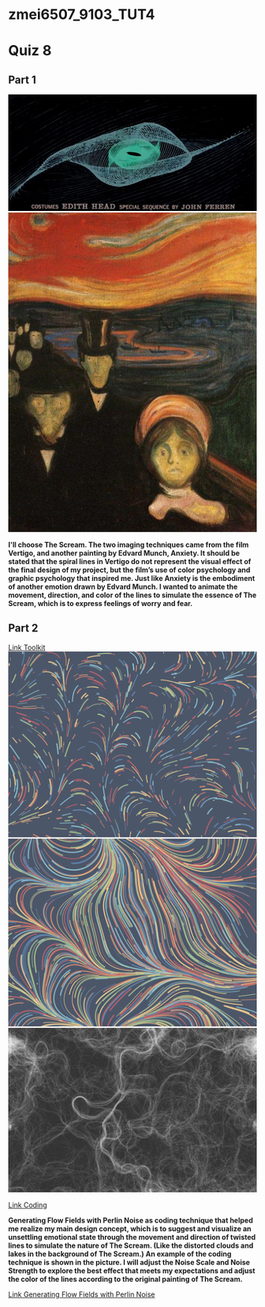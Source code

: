 # zmei6507_9103_TUT4

# Quiz 8
## Part 1

![An image of Vertigo](readmeImages/9103Vertigo.png)
![An image of Anxiety](readmeImages/Anxiety.jpeg)

**I'll choose The Scream. The two imaging techniques came from the film Vertigo, and another painting by Edvard Munch, Anxiety. It should be stated that the spiral lines in Vertigo do not represent the visual effect of the final design of my project, but the film’s use of color psychology and graphic psychology that inspired me. Just like Anxiety is the embodiment of another emotion drawn by Edvard Munch. I wanted to animate the movement, direction, and color of the lines to simulate the essence of The Scream, which is to express feelings of worry and fear.**

## Part 2
[Link Toolkit](https://github.com/vharivinay/Flow-field-using-noise)
![An image of Sample 1](readmeImages/9103Sample1.png)
![An image of Sample 2](readmeImages/9103Sample2.png)
![An image of Sample 3](readmeImages/9103Sample3.png)

[Link Coding](https://editor.p5js.org/codingtrain/sketches/vDcIAbfg7)

**Generating Flow Fields with Perlin Noise as coding technique that helped me realize my main design concept, which is to suggest and visualize an unsettling emotional state through the movement and direction of twisted lines to simulate the nature of The Scream. (Like the distorted clouds and lakes in the background of The Scream.) An example of the coding technique is shown in the picture. I will adjust the Noise Scale and Noise Strength to explore the best effect that meets my expectations and adjust the color of the lines according to the original painting of The Scream.**

[Link Generating Flow Fields with Perlin Noise](https://vharivinay.xyz/generative/flowfiled/)

